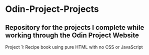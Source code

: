 # Odin-Project-Projects

## Repository for the projects I complete while working through the Odin Project Website

Project 1: Recipe book using pure HTML with no CSS or JavaScript